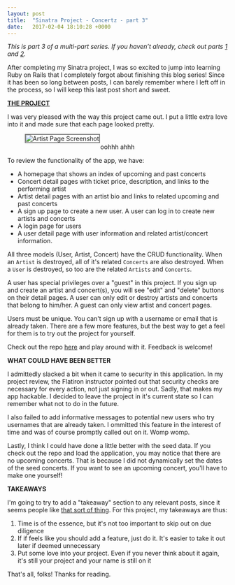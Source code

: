 ```yaml
---
layout: post
title:  "Sinatra Project - Concertz - part 3"
date:   2017-02-04 18:10:28 +0000
---
```



*This is part 3 of a multi-part series. If you haven’t already, check out parts [1](http://bjcantlupe.com/2016/12/30/sinatra_project_-_concertz_-_pt_1/) and [2](http://bjcantlupe.com/2017/01/04/sinatra_project_-_concertz_-_pt_2/).*

After completing my Sinatra project, I was so excited to jump into learning Ruby on Rails that I completely forgot about finishing this blog series! Since it has been so long between posts, I can barely remember where I left off in the process, so I will keep this last post short and sweet. 

**[THE PROJECT](https://github.com/BeejLuig/concertz-sinatra-project)**

I was very pleased with the way this project came out. I put a little extra love into it and made sure that each page looked pretty. 

<figure>
<img src="http://bjcantlupe.com/img/artist-page.png" alt="Artist Page Screenshot" style="max-width: 500px; border: 2px solid gray;" />
<figcaption style="text-align: center;">oohhh ahhh</figcaption>
</figure>

To review the functionality of the app, we have: 

* A homepage that shows an index of upcoming and past concerts
* Concert detail pages with ticket price, description, and links to the performing artist
* Artist detail pages with an artist bio and links to related upcoming and past concerts
* A sign up page to create a new user. A user can log in to create new artists and concerts
* A login page for users
* A user detail page with user information and related artist/concert information.

All three models (User, Artist, Concert) have the CRUD functionality. When an `Artist` is destroyed, all of it's related `Concerts` are also destroyed. When a `User` is destroyed, so too are the related `Artists` and `Concerts`.

A user has special privileges over a "guest" in this project. If you sign up and create an artist and concert(s), you will see "edit" and "delete" buttons on their detail pages. A user can only edit or destroy artists and concerts that belong to him/her. A guest can only view artist and concert pages. 

Users must be unique. You can't sign up with a username or email that is already taken. There are a few more features, but the best way to get a feel for them is to try out the project for yourself.

Check out the repo [here](https://github.com/BeejLuig/concertz-sinatra-project) and play around with it. Feedback is welcome!

**WHAT COULD HAVE BEEN BETTER**

I admittedly slacked a bit when it came to security in this application. In my project review, the Flatiron instructor pointed out that security checks are necessary for every action, not just signing in or out. Sadly, that makes my app hackable. I decided to leave the project in it's current state so I can remember what not to do in the future.

I also failed to add informative messages to potential new users who try usernames that are already taken. I ommitted this feature in the interest of time and was of course promptly called out on it. Womp womp.

Lastly, I think I could have done a little better with the seed data. If you check out the repo and load the application, you may notice that there are no upcoming concerts. That is because I did not dynamically set the dates of the seed concerts. If you want to see an upcoming concert, you'll have to make one yourself!

**TAKEAWAYS**

I'm going to try to add a "takeaway" section to any relevant posts, since it seems people like [that sort of thing](http://blog.flatironschool.com/7-hackathon-takeaways-from-devfest-2016/). For this project, my takeaways are thus:

1. Time is of the essence, but it's not too important to skip out on due diligence
2. If if feels like you should add a feature, just do it. It's easier to take it out later if deemed unnecessary
3. Put some love into your project. Even if you never think about it again, it's still your project and your name is still on it

That's all, folks! Thanks for reading.
